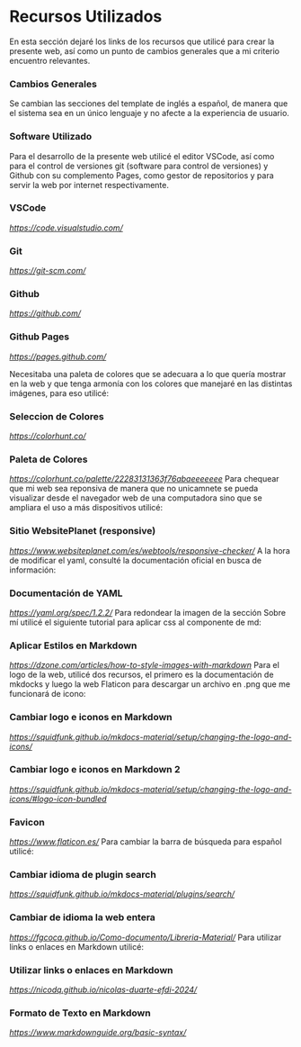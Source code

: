 # Recursos Utilizados

En esta sección dejaré los links de los recursos que utilicé para crear la presente web, así como un punto de cambios generales que a mi criterio encuentro relevantes.

### Cambios Generales
Se cambian las secciones del template de inglés a español, de manera que el sistema sea en un único lenguaje y no afecte a la experiencia de usuario.

### Software Utilizado
Para el desarrollo de la presente web utilicé el editor VSCode, así como para el control de versiones git (software para control de versiones) y Github con su complemento Pages, como gestor de repositorios y para servir la web por internet respectivamente.

### VSCode
*https://code.visualstudio.com/*
### Git
*https://git-scm.com/*
### Github
*https://github.com/*
### Github Pages
*https://pages.github.com/*

Necesitaba una paleta de colores que se adecuara a lo que quería mostrar en la web y que tenga armonía con los colores que manejaré en las distintas imágenes, para eso utilicé:
### Seleccion de Colores
*https://colorhunt.co/*
### Paleta de Colores
*https://colorhunt.co/palette/22283131363f76abaeeeeeee*
Para chequear que mi web sea reponsiva de manera que no unicamnete se pueda visualizar desde el navegador web de una computadora sino que se ampliara el uso a más dispositivos utilicé:
### Sitio WebsitePlanet (responsive)
*https://www.websiteplanet.com/es/webtools/responsive-checker/*
A la hora de modificar el yaml, consulté la documentación oficial en busca de información:
### Documentación de YAML
*https://yaml.org/spec/1.2.2/* 
Para redondear la imagen de la sección Sobre mí utilicé el siguiente tutorial para aplicar css al componente de md:
### Aplicar Estilos en Markdown
*https://dzone.com/articles/how-to-style-images-with-markdown*
Para el logo de la web, utilicé dos recursos, el primero es la documentación de mkdocks y luego la web Flaticon para descargar un archivo en .png que me funcionará de icono:
### Cambiar logo e iconos en Markdown 
*https://squidfunk.github.io/mkdocs-material/setup/changing-the-logo-and-icons/*
### Cambiar logo e iconos en Markdown 2
*https://squidfunk.github.io/mkdocs-material/setup/changing-the-logo-and-icons/#logo-icon-bundled*
### Favicon
*https://www.flaticon.es/*
Para cambiar la barra de búsqueda para español utilicé:
### Cambiar idioma de plugin search 
*https://squidfunk.github.io/mkdocs-material/plugins/search/*
### Cambiar de idioma la web entera
*https://fgcoca.github.io/Como-documento/Libreria-Material/*
Para utilizar links o enlaces en Markdown utilicé:
### Utilizar links o enlaces en Markdown
 *https://nicodq.github.io/nicolas-duarte-efdi-2024/*
### Formato de Texto en Markdown
*https://www.markdownguide.org/basic-syntax/*

